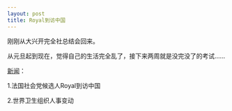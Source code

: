 ```yaml
---
layout: post
title: Royal到访中国
---
```


刚刚从大兴开完全社总结会回来。

从元旦起到现在，觉得自己的生活完全乱了，接下来两周就是没完没了的考试……

[新闻](http://www.francaisblog.com.cn/node/470)：

1.法国社会党候选人Royal到访中国

2.世界卫生组织人事变动
